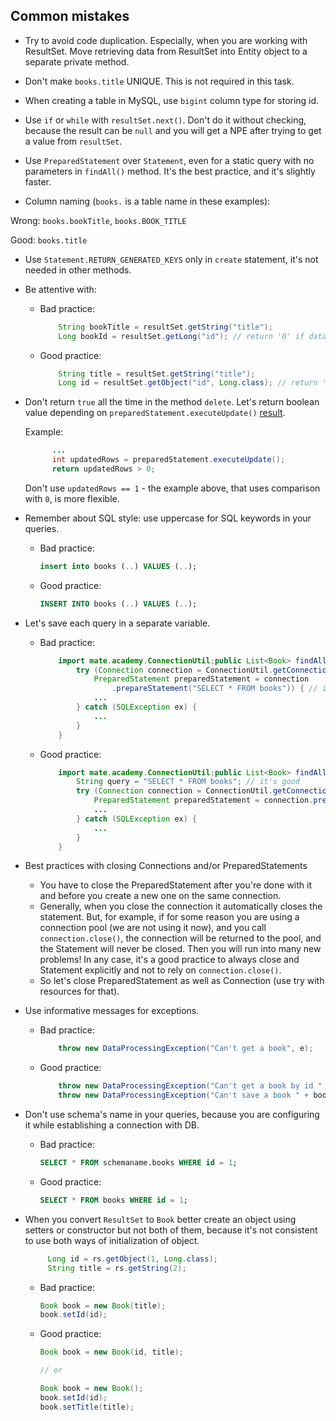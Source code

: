 ## Common mistakes

* Try to avoid code duplication. Especially, when you are working with ResultSet.
  Move retrieving data from ResultSet into Entity object to a separate private method.

* Don't make `books.title` UNIQUE. This is not required in this task.

* When creating a table in MySQL, use `bigint` column type for storing id.

* Use `if` or `while` with `resultSet.next()`. Don't do it without checking,
  because the result can be `null` and you will get a NPE after trying to get a value from `resultSet`.
  
* Use `PreparedStatement` over `Statement`, even for a static query with no parameters in `findAll()` method. It's the best practice, and it's slightly faster.

* Column naming (`books.` is a table name in these examples):

Wrong: `books.bookTitle`, `books.BOOK_TITLE`

Good: `books.title`

* Use `Statement.RETURN_GENERATED_KEYS` only in `create` statement, it's not needed in other methods.

* Be attentive with:

    - Bad practice:
        ```java
            String bookTitle = resultSet.getString("title");
            Long bookId = resultSet.getLong("id"); // return '0' if data is absent.
        ``` 
    - Good practice: 
        ```java
            String title = resultSet.getString("title");
            Long id = resultSet.getObject("id", Long.class); // return 'null' if data is absent.
        ```

* Don't return `true` all the time in the method `delete`.
  Let's return boolean value depending on `preparedStatement.executeUpdate()` [result](https://docs.oracle.com/javase/7/docs/api/java/sql/Statement.html#executeUpdate(java.lang.String)).

  Example:
  ```java
        ...
        int updatedRows = preparedStatement.executeUpdate();
        return updatedRows > 0;
  ```
  Don't use `updatedRows == 1` - the example above, that uses comparison with `0`, is more flexible.

* Remember about SQL style: use uppercase for SQL keywords in your queries.

    - Bad practice:
        ```sql  
        insert into books (..) VALUES (..);    
        ``` 
    - Good practice: 
        ```sql
        INSERT INTO books (..) VALUES (..);
        ```   
* Let's save each query in a separate variable.
    - Bad practice:
        ```java
            import mate.academy.ConnectionUtil;public List<Book> findAll() {
                try (Connection connection = ConnectionUtil.getConnection()
                    PreparedStatement preparedStatement = connection
                        .prepareStatement("SELECT * FROM books")) { // it's bad
                    ...
                } catch (SQLException ex) {
                    ...
                }
            }
        ``` 
    - Good practice:
        ```java
            import mate.academy.ConnectionUtil;public List<Book> findAll() {
                String query = "SELECT * FROM books"; // it's good
                try (Connection connection = ConnectionUtil.getConnection();
                    PreparedStatement preparedStatement = connection.prepareStatement(query)) {
                    ...
                } catch (SQLException ex) {
                    ...
                }
            }
        ```

* Best practices with closing Connections and/or PreparedStatements
    - You have to close the PreparedStatement after you're done with it and before you create a new one on the same connection.
    - Generally, when you close the connection it automatically closes the statement.
      But, for example, if for some reason you are using a connection pool (we are not using it now),
      and you call `connection.close()`, the connection will be returned to the pool,
      and the Statement will never be closed. Then you will run into many new problems!
      In any case, it's a good practice to always close and Statement explicitly and not to rely on `connection.close()`.
    - So let's close PreparedStatement as well as Connection (use try with resources for that).


* Use informative messages for exceptions.
    - Bad practice:
        ```java
            throw new DataProcessingException("Can't get a book", e);
        ``` 
    - Good practice: 
        ```java
            throw new DataProcessingException("Can't get a book by id " + id, e);
            throw new DataProcessingException("Can't save a book " + book, e);
        ``` 

* Don't use schema's name in your queries, because you are configuring it while establishing a connection with DB.

    - Bad practice:
        ```sql  
        SELECT * FROM schemaname.books WHERE id = 1;                     
        ``` 
    - Good practice: 
        ```sql
        SELECT * FROM books WHERE id = 1;
        ```         
* When you convert `ResultSet` to `Book` better create an object using setters or constructor but not both of them, because it's not consistent to use both ways of initialization of object.

  ```java
       Long id = rs.getObject(1, Long.class);
       String title = rs.getString(2);
  ```
       
    - Bad practice:
        ```java
        Book book = new Book(title);
        book.setId(id); 
        ``` 
    - Good practice: 
        ```java
        Book book = new Book(id, title);
        
        // or
        
        Book book = new Book();
        book.setId(id);  
        book.setTitle(title);
        ```  
    
